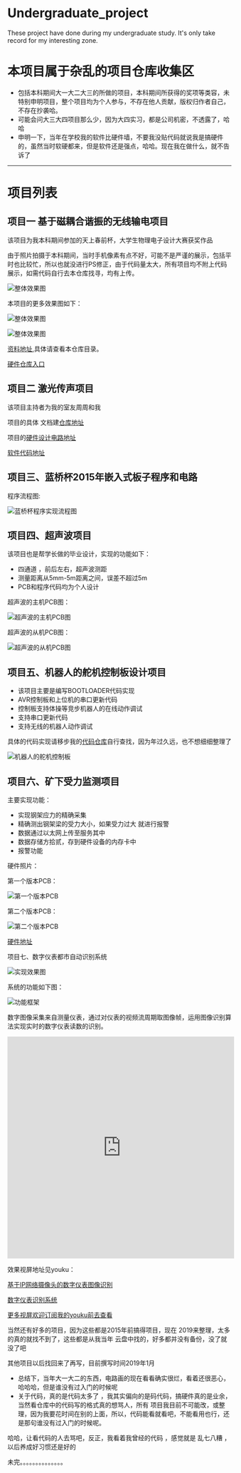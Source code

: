# Undergraduate_project
These project have done during my undergraduate study.  It's only take record for my interesting zone.

# 本项目属于杂乱的项目仓库收集区

* 包括本科期间大一大二大三的所做的项目，本科期间所获得的奖项等类容，未特别申明项目，整个项目均为个人参与，不存在他人贡献，版权归作者自己，不存在抄袭哈。
* 可能会问大三大四项目那么少，因为大四实习，都是公司机密，不透露了，哈哈
* 申明一下，当年在学校我的软件比硬件墙，不要我没贴代码就说我是搞硬件的，虽然当时软硬都来，但是软件还是强点，哈哈。现在我在做什么，就不告诉了
-------

# 项目列表 

## 项目一 基于磁耦合谐振的无线输电项目

该项目为我本科期间参加的天上春前杯，大学生物理电子设计大赛获奖作品

由于照片拍摄于本科期间，当时手机像素有点不好，可能不是严谨的展示，包括平时也比较忙，所以也就没进行PS修正，由于代码量太大，所有项目均不附上代码展示，如需代码自行去本仓库找寻，均有上传。

![整体效果图](./无线输电项目/image/imageforphonecharge.jpg)

本项目的更多效果图如下：

![整体效果图](./无线输电项目/image/imagefordestense_1.jpg)

![整体效果图](./无线输电项目/image/imagefordestense.jpg)

[资料地址](./无线输电项目),具体请查看本仓库目录。

[硬件仓库入口](./无线输电项目/硬件电路/)

## 项目二 激光传声项目

该项目主持者为我的室友周周和我

项目的具体 文档建[仓库地址](./激光传声项目)

项目的[硬件设计电路地址](./墙体水管检测项目/项目帮给学姐做毕业设计了/卞苗苗论文/miaomiao/PVC管检测/)

[软件代码地址](./墙体水管检测项目/项目帮给学姐做毕业设计了/卞苗苗论文/miaomiao/资料)

## 项目三、蓝桥杯2015年嵌入式板子程序和电路

程序流程图:

![蓝桥杯程序实现流程图](./蓝桥杯2015年嵌入式板子程序电路/流程图.png)

## 项目四、超声波项目

该项目也是帮学长做的毕业设计，实现的功能如下：

* 四通道 ，前后左右，超声波测距
* 测量距离从5mm-5m距离之间，误差不超过5m
* PCB和程序代码均为个人设计

超声波的主机PCB图：

![超声波的主机PCB图](./超声波测距电路程序/chaoshengbomast.JPG)

超声波的从机PCB图：

![超声波的从机PCB图](./超声波测距电路程序/chaoshengbosub.JPG)

## 项目五、机器人的舵机控制板设计项目

* 该项目主要是编写BOOTLOADER代码实现
* AVR控制板和上位机的串口更新代码
* 控制板支持体操等竞步机器人的在线动作调试
* 支持串口更新代码
* 支持无线的机器人动作调试

具体的代码实现请移步我的[代码仓库](avr舵机控制)自行查找，因为年过久远，也不想细细整理了

![机器人的舵机控制板](./avr舵机控制/duojikongzhiban.JPG)

## 项目六、矿下受力监测项目

主要实现功能：

* 实现钢架应力的精确采集
* 精确测出钢架梁的受力大小，如果受力过大 就进行报警
* 数据通过以太网上传至服务其中 
* 数据存储方拾贰，存到硬件设备的内存卡中
* 报警功能

硬件照片：

第一个版本PCB：

![第一个版本PCB](./项目一刘师的矿下检测设备2015-6-20/dianlu2.JPG)

第二个版本PCB：

![第二个版本PCB](./项目一刘师的矿下检测设备2015-6-20/dianlu1.JPG)

[硬件地址](./项目一刘师的矿下检测设备2015-6-20/刘师PCB工程/)

项目七、数字仪表都市自动识别系统

![实现效果图](./\仪表数字图像自动识别系统项目/整体效果.JPG)

系统的功能如下图：

![功能框架](./\仪表数字图像自动识别系统项目/系统功能图.png)

数字图像采集来自测量仪表，通过对仪表的视频流周期取图像帧，运用图像识别算法实现实时的数字仪表读数的识别。

<iframe height=498 width=510 src='http://player.youku.com/embed/XMTYxMTE0NTQ0OA==' frameborder=0 'allowfullscreen'></iframe>

效果视屏地址见youku：

[基于IP网络摄像头的数字仪表图像识别](http://player.youku.com/embed/XMTYxMTE0NTQ0OA==)

[数字仪表识别系统](http://player.youku.com/embed/XMTYwNDM1MjQ0MA==)

[更多视屏欢迎订阅我的youku前去查看](http://id.tudou.com/pertor?spm=a2hzp.8244740.0.0)



当然还有好多的项目，因为这些都是2015年前搞得项目，现在 2019来整理，太多的真的就找不到了，这些都是从我当年 云盘中找的，好多都并没有备份，没了就没了吧

其他项目以后找回来了再写，目前撰写时间2019年1月

* 总结下，当年大一大二的东西，电路画的现在看看确实很烂，看着还很恶心，哈哈哈，但是谁没有过入门的时候呢
* 关于代码，真的是代码太多了 ，我其实偏向的是码代码，搞硬件真的是业余，当然看仓库中的代码写的格式真的想骂人，所有 项目我目前不可能改，或整理，因为我要花时间在别的上面，所以，代码能看就看吧，不能看用也行，还是那句谁没有过入门的时候呢。

哈哈，让看代码的人去骂吧，反正，我看着我曾经的代码 ，感觉就是 乱七八糟 ，以后养成好习惯还是好的

未完。。。。。。。。。。。。。。

